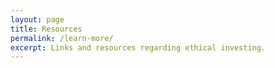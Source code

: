```yaml
---
layout: page
title: Resources
permalink: /learn-more/
excerpt: Links and resources regarding ethical investing. 
---
```

<br/><br/>

